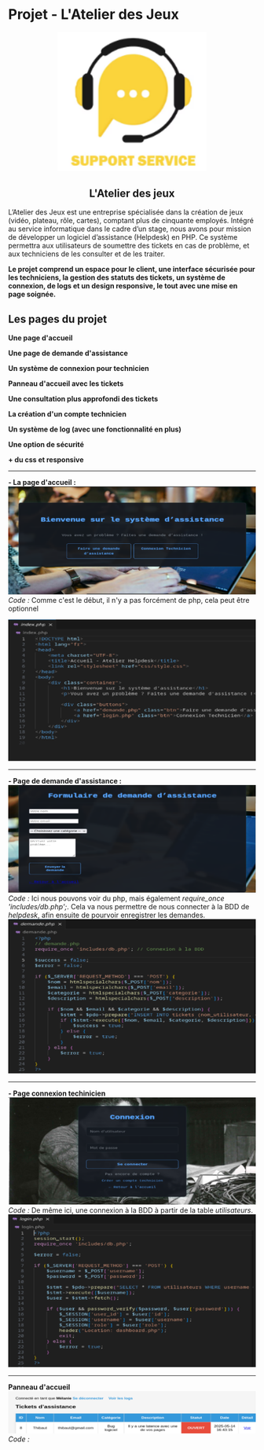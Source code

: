 # Projet - L'Atelier des Jeux

<p align="center">
  <img src="https://github.com/MJSIO1A/helpdesksio/blob/main/images/support.png" width="60%">
</p>

<h2 align="center"><strong>L'Atelier des jeux</strong></h2>

L’Atelier des Jeux est une entreprise spécialisée dans la création de jeux (vidéo, plateau, rôle, cartes), comptant plus de cinquante employés. Intégré au service informatique dans le cadre d’un stage, nous avons pour mission de développer un logiciel d’assistance (Helpdesk) en PHP. Ce système permettra aux utilisateurs de soumettre des tickets en cas de problème, et aux techniciens de les consulter et de les traiter. 

**Le projet comprend un espace pour le client, une interface sécurisée pour les techniciens, la gestion des statuts des tickets, un système de connexion, de logs et un design responsive, le tout avec une mise en page soignée.**

## Les pages du projet


**Une page d'accueil**

**Une page de demande d'assistance**

**Un système de connexion pour technicien**

**Panneau d'accueil avec les tickets**

**Une consultation plus approfondi des tickets**

**La création d'un compte technicien**

**Un système de log (avec une fonctionnalité en plus)** 

**Une option de sécurité**

**+ du css et responsive**

---

**- La page d'accueil :**
![PageAccueil](https://github.com/MJSIO1A/helpdesksio/blob/main/images/accueil.png)
_Code :_ Comme c'est le début, il n'y a pas forcément de php, cela peut être optionnel

![CodeAccueil](https://github.com/MJSIO1A/helpdesksio/blob/main/images/code1.png)

---

**- Page de demande d'assistance :**
![Assistance](https://github.com/MJSIO1A/helpdesksio/blob/main/images/assistance.png)
_Code :_ Ici nous pouvons voir du php, mais également *require_once 'includes/db.php';*. Cela va nous permettre de nous connecter à la BDD de _helpdesk_, afin ensuite de pourvoir enregistrer les demandes.
![CodeAssistance](https://github.com/MJSIO1A/helpdesksio/blob/main/images/codephp.png)

---

**- Page connexion techinicien**
![connexion](https://github.com/MJSIO1A/helpdesksio/blob/main/images/connexion.png)
_Code :_ De même ici, une connexion à la BDD à partir de la table _utilisateurs_.
![CodeConnexion](https://github.com/MJSIO1A/helpdesksio/blob/main/images/codephp2.png)

---

**Panneau d'accueil**
![Dashboard](https://github.com/MJSIO1A/helpdesksio/blob/main/images/dashboard.png)
_Code :_
